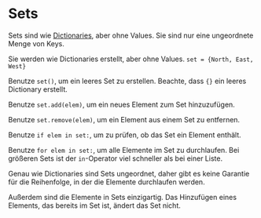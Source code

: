# Sets
Sets sind wie [Dictionaries](docs/scripting/dicts.md), aber ohne Values. Sie sind nur eine ungeordnete Menge von Keys.

Sie werden wie Dictionaries erstellt, aber ohne Values.
`set = {North, East, West}`

Benutze `set()`, um ein leeres Set zu erstellen. Beachte, dass `{}` ein leeres Dictionary erstellt.

Benutze `set.add(elem)`, um ein neues Element zum Set hinzuzufügen.

Benutze `set.remove(elem)`, um ein Element aus einem Set zu entfernen.

Benutze `if elem in set:`, um zu prüfen, ob das Set ein Element enthält.

Benutze `for elem in set:`, um alle Elemente im Set zu durchlaufen.
Bei größeren Sets ist der `in`-Operator viel schneller als bei einer Liste.

Genau wie Dictionaries sind Sets ungeordnet, daher gibt es keine Garantie für die Reihenfolge, in der die Elemente durchlaufen werden.

Außerdem sind die Elemente in Sets einzigartig. Das Hinzufügen eines Elements, das bereits im Set ist, ändert das Set nicht.